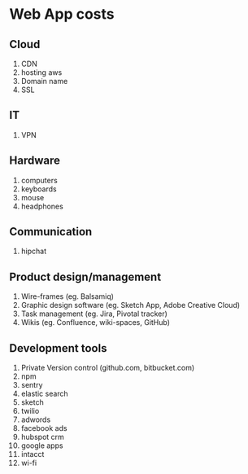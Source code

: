 # Web App costs


## Cloud

1. CDN
1. hosting aws
1. Domain name
1. SSL

## IT
1. VPN


## Hardware
1. computers 
1. keyboards
1. mouse
1. headphones

## Communication
1. hipchat

## Product design/management
1. Wire-frames (eg. Balsamiq)
1. Graphic design software (eg. Sketch App, Adobe Creative Cloud)
1. Task management (eg. Jira, Pivotal tracker)
1. Wikis (eg. Confluence, wiki-spaces, GitHub)

## Development tools
1. Private Version control (github.com, bitbucket.com)
1. npm
1. sentry 
1. elastic search 
1. sketch
1. twilio
1. adwords
1. facebook ads
1. hubspot crm
1. google apps
1. intacct
1. wi-fi